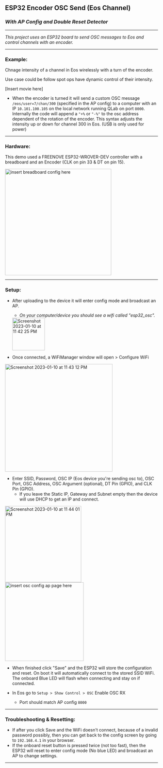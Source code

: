 ## ESP32 Encoder OSC Send (Eos Channel) 
### *With AP Config and Double Reset Detector*

----------
*This project uses an ESP32 board to send OSC messages to Eos and control channels with an encoder.*

----------


###  Example:
Chnage intensity of a channel in Eos wirelessly with a turn of the encoder.


Use case could be follow spot ops have dynamic control of their intensity.

[Insert movie here]

- When the encoder is turned it will send a custom OSC message `/eos/user=7/chan/300` (specified in the AP config) to a computer with an IP `10.101.100.105` on the local network running QLab on port `8000`. Internally the code will append a `"+%` or `"-%"` to the osc address dependent of the rotation of the encoder. This syntax adjusts the intensity up or down for channel 300 in Eos. (USB is only used for power)

----------

### Hardware:
This demo used a FREENOVE ESP32-WROVER-DEV controller with a breadboard and an Encoder (CLK on pin 33 & DT on pin 15).

<img width="350" alt="insert breadboard config here" src="">

----

### Setup:

- After uploading to the device it will enter config mode and broadcast an AP. 
  - *On your computer/device you should see a wifi called "esp32_osc".* 
  
  <img width="107" alt="Screenshot 2023-01-10 at 11 42 25 PM" src="https://user-images.githubusercontent.com/70780576/211749751-785e2253-0027-4965-ac81-95733d8a9924.png">


- Once connected, a WiFiManager window will open > Configure WiFi

<img width="354" alt="Screenshot 2023-01-10 at 11 43 12 PM" src="https://user-images.githubusercontent.com/70780576/211749811-9815d346-39fe-4d93-a8d2-504619aad1ff.png">


- Enter SSID, Password, OSC IP (Eos device you're sending osc to), OSC Port, OSC Address, OSC Argument (optional), DT Pin (GPIO), and CLK Pin (GPIO).
   - If you leave the Static IP, Gateway and Subnet empty then the device will use DHCP to get an IP and connect.

<img width="251" alt="Screenshot 2023-01-10 at 11 44 01 PM" src="https://user-images.githubusercontent.com/70780576/211749879-2e751571-6dbf-4514-8a44-4e8d40d11797.png">

<img width="259" alt="insert osc config ap page here" src="">


- When finished click "Save" and the ESP32 will store the configuration and reset. On boot it will automatically connect to the stored SSID WiFi. The onboard Blue LED will flash when connecting and stay on if connected. 

- In Eos go to `Setup > Show Control > OSC` Enable OSC RX
  - Port should match AP config `8000`

------

### Troubleshooting & Resetting:
- If after you click Save and the WiFi doesn't connect, because of a invalid password possibly, then you can get back to the config screen by going to `192.168.4.1` in your browser.
- If the onboard reset button is pressed twice (not too fast), then the ESP32 will reset to enter config mode (No blue LED) and broadcast an AP to change settings.

----


